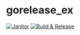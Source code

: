 # gorelease_ex

[![Janitor](https://github.com/slmingol/gorelease_ex/actions/workflows/artifact_janitor.yml/badge.svg?branch=main)](https://github.com/slmingol/gorelease_ex/actions/workflows/artifact_janitor.yml)
[![Build & Release](https://github.com/slmingol/gorelease_ex/actions/workflows/release_build.yml/badge.svg)](https://github.com/slmingol/gorelease_ex/actions/workflows/release_build.yml)
